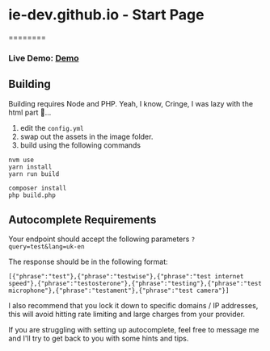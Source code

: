 # ie-dev.github.io - Start Page
========

### Live Demo: <a href="https://ie-dev.github.io/">Demo</a>

## Building

Building requires Node and PHP. Yeah, I know, Cringe, I was lazy with the html part 🤣...

1. edit the `config.yml`
2. swap out the assets in the image folder.
3. build using the following commands

```
nvm use
yarn install
yarn run build

composer install
php build.php
```

## Autocomplete Requirements

Your endpoint should accept the following parameters `?query=test&lang=uk-en`

The response should be in the following format:

```
[{"phrase":"test"},{"phrase":"testwise"},{"phrase":"test internet speed"},{"phrase":"testosterone"},{"phrase":"testing"},{"phrase":"test microphone"},{"phrase":"testament"},{"phrase":"test camera"}]
```

I also recommend that you lock it down to specific domains / IP addresses, this will avoid hitting rate limiting and large charges from your provider.

If you are struggling with setting up autocomplete, feel free to message me and I'll try to get back to you with some hints and tips.
